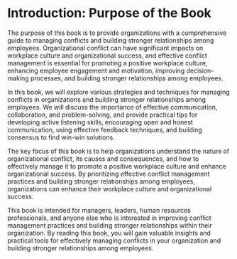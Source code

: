 Introduction: Purpose of the Book
=================================

The purpose of this book is to provide organizations with a comprehensive guide to managing conflicts and building stronger relationships among employees. Organizational conflict can have significant impacts on workplace culture and organizational success, and effective conflict management is essential for promoting a positive workplace culture, enhancing employee engagement and motivation, improving decision-making processes, and building stronger relationships among employees.

In this book, we will explore various strategies and techniques for managing conflicts in organizations and building stronger relationships among employees. We will discuss the importance of effective communication, collaboration, and problem-solving, and provide practical tips for developing active listening skills, encouraging open and honest communication, using effective feedback techniques, and building consensus to find win-win solutions.

The key focus of this book is to help organizations understand the nature of organizational conflict, its causes and consequences, and how to effectively manage it to promote a positive workplace culture and enhance organizational success. By prioritizing effective conflict management practices and building stronger relationships among employees, organizations can enhance their workplace culture and organizational success.

This book is intended for managers, leaders, human resources professionals, and anyone else who is interested in improving conflict management practices and building stronger relationships within their organization. By reading this book, you will gain valuable insights and practical tools for effectively managing conflicts in your organization and building stronger relationships among employees.
